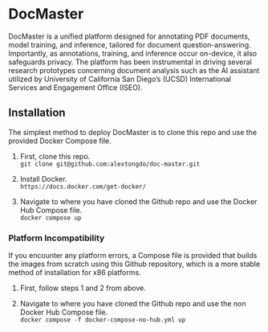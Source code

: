 # DocMaster
DocMaster is a unified platform designed for annotating PDF documents, model training, and inference, tailored for document question-answering. Importantly, as annotations, training, and inference occur on-device, it also safeguards privacy. The platform has been instrumental in driving several research prototypes concerning document analysis such as the AI assistant utilized by University of California San Diego’s (UCSD) International Services and Engagement Office (ISEO).

## Installation
The simplest method to deploy DocMaster is to clone this repo and use the provided Docker Compose file.

1. First, clone this repo.  
`git clone git@github.com:alextongdo/doc-master.git`

2. Install Docker.  
`https://docs.docker.com/get-docker/`

4. Navigate to where you have cloned the Github repo and use the Docker Hub Compose file.  
`docker compose up`

### Platform Incompatibility
If you encounter any platform errors, a Compose file is provided that builds the images from scratch using this Github repository, which is a more stable method of installation for x86 platforms.

1. First, follow steps 1 and 2 from above.

2. Navigate to where you have cloned the Github repo and use the non Docker Hub Compose file.  
`docker compose -f docker-compose-no-hub.yml up`